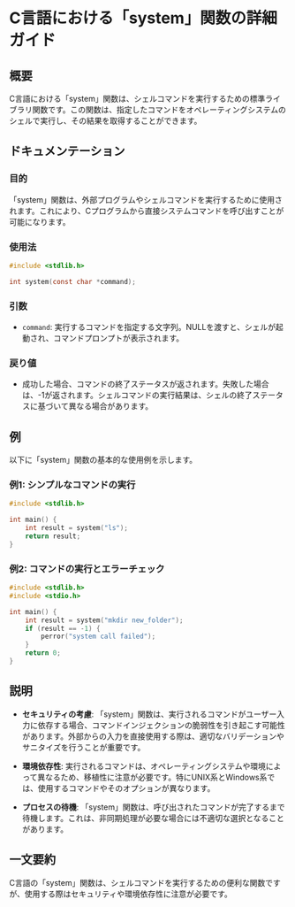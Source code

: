 <!--
Meta Description: # C言語における「system」関数の詳細ガイド ## 概要 C言語における「system」関数は、シェルコマンドを実行するための標準ライブラリ関数です。この関数は、指定したコマンドをオペレーティングシステムのシェルで実行し、その結果を取得することができます。 ## ドキュメンテーション ### ...
Meta Keywords: system, 関数は, int, include, result
-->

# C言語における「system」関数の詳細ガイド

## 概要
C言語における「system」関数は、シェルコマンドを実行するための標準ライブラリ関数です。この関数は、指定したコマンドをオペレーティングシステムのシェルで実行し、その結果を取得することができます。

## ドキュメンテーション
### 目的
「system」関数は、外部プログラムやシェルコマンドを実行するために使用されます。これにより、Cプログラムから直接システムコマンドを呼び出すことが可能になります。

### 使用法
```c
#include <stdlib.h>

int system(const char *command);
```

### 引数
- `command`: 実行するコマンドを指定する文字列。NULLを渡すと、シェルが起動され、コマンドプロンプトが表示されます。

### 戻り値
- 成功した場合、コマンドの終了ステータスが返されます。失敗した場合は、-1が返されます。シェルコマンドの実行結果は、シェルの終了ステータスに基づいて異なる場合があります。

## 例
以下に「system」関数の基本的な使用例を示します。

### 例1: シンプルなコマンドの実行
```c
#include <stdlib.h>

int main() {
    int result = system("ls");
    return result;
}
```

### 例2: コマンドの実行とエラーチェック
```c
#include <stdlib.h>
#include <stdio.h>

int main() {
    int result = system("mkdir new_folder");
    if (result == -1) {
        perror("system call failed");
    }
    return 0;
}
```

## 説明
- **セキュリティの考慮**: 「system」関数は、実行されるコマンドがユーザー入力に依存する場合、コマンドインジェクションの脆弱性を引き起こす可能性があります。外部からの入力を直接使用する際は、適切なバリデーションやサニタイズを行うことが重要です。
  
- **環境依存性**: 実行されるコマンドは、オペレーティングシステムや環境によって異なるため、移植性に注意が必要です。特にUNIX系とWindows系では、使用するコマンドやそのオプションが異なります。

- **プロセスの待機**: 「system」関数は、呼び出されたコマンドが完了するまで待機します。これは、非同期処理が必要な場合には不適切な選択となることがあります。

## 一文要約
C言語の「system」関数は、シェルコマンドを実行するための便利な関数ですが、使用する際はセキュリティや環境依存性に注意が必要です。
